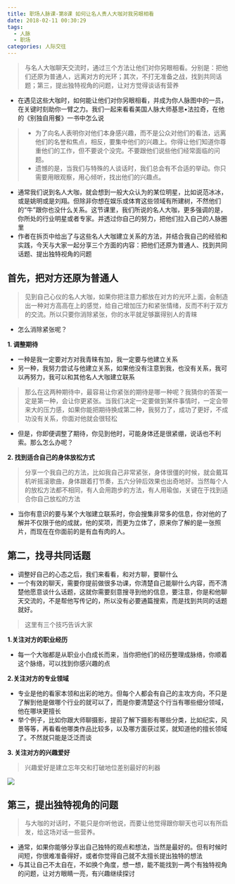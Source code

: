 ```yaml
---
title: 职场人脉课-第8课 如何让名人贵人大咖对我另眼相看
date: 2018-02-11 00:30:29
tags: 
  - 人脉
  - 职场
categories: 人际交往
---
```


> 与名人大咖聊天交流时，通过三个方法让他们对你另眼相看。分别是：把他们还原为普通人，远离对方的光环；其次，不打无准备之战，找到共同话题；第三，提出独特视角的问题，让对方觉得谈话有营养

- 在遇见这些大咖时，如何能让他们对你另眼相看，并成为你人脉图中的一员，在关键时刻助你一臂之力。我们一起来看看美国人脉大师基思•法拉奇，在他的《别独自用餐》一书中怎么说

> - 为了向名人表明你对他们本身感兴趣，而不是公众对他们的看法，远离他们的名誉和焦点，相反，要集中他们的兴趣上。你得让他们知道你尊重他们的工作，但不要说个没完。不要跟他们说些他们经常面临的问题。
> - 遗憾的是，当我们与特殊的人谈话时，我们总会有不合适的举动。你只需要用眼观察，用心倾听，找出他们的兴趣点。

- 通常我们说到名人大咖，就会想到一般大众认为的某位明星，比如说范冰冰，或是姚明或是刘翔。但除非你想在娱乐或体育这些领域有所建树，不然他们的“牛”跟你也没什么关系。这节课里，我们所说的名人大咖，更多强调的是，你所处的行业明星或者专家。并透过你自己的努力，把他们拉入自己的人脉圈里
- 作者在拆页中给出了与这些名人大咖建立关系的方法，并结合我自己的经验和实践，今天与大家一起分享三个方面的内容：把他们还原为普通人、找到共同话题、提出独特视角的问题

<!--more-->

首先，把对方还原为普通人
---

> 见到自己心仪的名人大咖，如果你把注意力都放在对方的光环上面，会制造出一种对方高高在上的感觉，给自己增加压力和紧张情绪，反而不利于双方的交流。所以只要你消除紧张，你的水平就足够赢得别人的青睐

- 怎么消除紧张呢？

**1. 调整期待**

- 一种是我一定要对方对我青睐有加，我一定要与他建立关系
- 另一种，我努力尝试与他建立关系，如果他没有注意到我，也没有关系，我可以再努力，我可以和其他名人大咖建立联系

> 那么在这两种期待中，最容易让你紧张的期待是哪一种呢？我猜你的答案一定是第一种，会让你更紧张。当我们决定一定要做到某件事情时，一定会带来大的压力感，如果你能把期待换成第二种，我努力了，成功了更好，不成功没有关系，你面对他就会很轻松

- 但是，你即便调整了期待，你见到他时，可能身体还是很紧绷，说话也不利索。那么怎么办呢？

**2. 找到适合自己的身体放松方式**

> 分享一个我自己的方法，比如我自己非常紧张，身体很僵的时候，就会戴耳机听摇滚歌曲，身体跟着打节奏，五六分钟后效果也出奇地好。当然每个人的放松方法都不相同，有人会用跑步的方法，有人用瑜伽，关键在于找到适合你自己放松的方法

- 当你有意识的要与某个大咖建立联系时，你会搜集非常多的信息，你对他的了解并不仅限于他的成就，他的奖项，而更为立体了，原来你了解的是一张照片，而现在在你面前的是有血有肉的人。

第二，找寻共同话题
---

- 调整好自己的心态之后，我们来看看，和对方聊，要聊什么
- 一个有效的聊天，需要你提前做很多功课，你清楚自己能聊什么内容，而不清楚他愿意谈什么话题，这就你需要刻意搜寻到他的信息，要注意，你是和他聊天交流的，不是帮他写传记的，所以没有必要通篇搜索，而是找到共同的话题就好。

> 这里有三个技巧告诉大家

**1.关注对方的职业经历**

- 每一个大咖都是从职业小白成长而来，当你把他们的经历整理成脉络，你顺着这个脉络，可以找到你感兴趣的点

**2.关注对方的专业领域**

- 专业是他的看家本领和出彩的地方。但每个人都会有自己的主攻方向，不只是了解到他是做哪个行业的就可以了，而是你要清楚这个行当有哪些细分领域，他在哪块更擅长
- 举个例子，比如你跟大师聊摄影，提前了解下摄影有哪些分类，比如纪实，风景等等，再看看他哪类作品比较多，以及哪方面获过奖，就知道他的擅长领域了。不然就只能是泛泛而谈

**3. 关注对方的兴趣爱好**

> 兴趣爱好是建立忘年交和打破地位差别最好的利器

![](http://7xq6al.com1.z0.glb.clouddn.com/aa.png)

第三，提出独特视角的问题
---

> 与大咖的对话时，不能只是你听他说，而要让他觉得跟你聊天也可以有所启发，给这场对话一些营养。

- 通常，如果你能够分享出自己独特的观点和想法，当然是最好的。但有时候时间短，你很难准备得好，或者你觉得自己就不太擅长提出独特的想法
- 与其让自己不太自在，不如换个角度，想一想，能不能找到一两个有独特视角的问题，让对方眼睛一亮，有兴趣继续探讨

